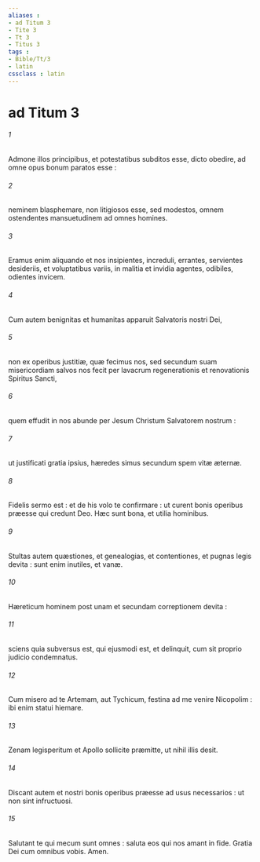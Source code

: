 ```yaml
---
aliases : 
- ad Titum 3
- Tite 3
- Tt 3
- Titus 3
tags : 
- Bible/Tt/3
- latin
cssclass : latin
---
```


# ad Titum 3

###### 1
Admone illos principibus, et potestatibus subditos esse, dicto obedire, ad omne opus bonum paratos esse :
###### 2
neminem blasphemare, non litigiosos esse, sed modestos, omnem ostendentes mansuetudinem ad omnes homines.
###### 3
Eramus enim aliquando et nos insipientes, increduli, errantes, servientes desideriis, et voluptatibus variis, in malitia et invidia agentes, odibiles, odientes invicem.
###### 4
Cum autem benignitas et humanitas apparuit Salvatoris nostri Dei,
###### 5
non ex operibus justitiæ, quæ fecimus nos, sed secundum suam misericordiam salvos nos fecit per lavacrum regenerationis et renovationis Spiritus Sancti,
###### 6
quem effudit in nos abunde per Jesum Christum Salvatorem nostrum :
###### 7
ut justificati gratia ipsius, hæredes simus secundum spem vitæ æternæ.
###### 8
Fidelis sermo est : et de his volo te confirmare : ut curent bonis operibus præesse qui credunt Deo. Hæc sunt bona, et utilia hominibus.
###### 9
Stultas autem quæstiones, et genealogias, et contentiones, et pugnas legis devita : sunt enim inutiles, et vanæ.
###### 10
Hæreticum hominem post unam et secundam correptionem devita :
###### 11
sciens quia subversus est, qui ejusmodi est, et delinquit, cum sit proprio judicio condemnatus.
###### 12
Cum misero ad te Artemam, aut Tychicum, festina ad me venire Nicopolim : ibi enim statui hiemare.
###### 13
Zenam legisperitum et Apollo sollicite præmitte, ut nihil illis desit.
###### 14
Discant autem et nostri bonis operibus præesse ad usus necessarios : ut non sint infructuosi.
###### 15
Salutant te qui mecum sunt omnes : saluta eos qui nos amant in fide. Gratia Dei cum omnibus vobis. Amen.
